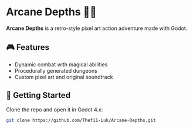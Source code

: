 # Arcane Depths 🐉✨

**Arcane Depths** is a retro-style pixel art action adventure made with Godot.

## 🎮 Features
- Dynamic combat with magical abilities
- Procedurally generated dungeons
- Custom pixel art and original soundtrack

## 🚀 Getting Started
Clone the repo and open it in Godot 4.x:
```bash
git clone https://github.com/Thef11-Luk/Arcane-Depths.git
